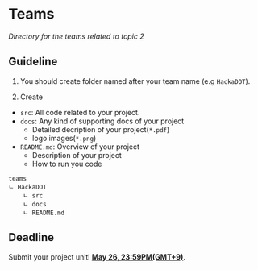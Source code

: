 # Teams

*Directory for the teams related to topic 2*

## Guideline

1. You should create folder named after your team name (e.g `HackaDOT`). 

2. Create 
- `src`: All code related to your project. 
- `docs`: Any kind of supporting docs of your project
    - Detailed decription of your project(`*.pdf`)
    - logo images(`*.png`)
- `README.md`: Overview of your project
    - Description of your project
    - How to run you code

```
teams
ㄴ HackaDOT
    ㄴ src
    ㄴ docs
    ㄴ README.md
```

## Deadline

Submit your project unitl **[May 26, 23:59PM(GMT+9)](https://www.google.com/calendar/render?action=TEMPLATE&text=Summer+HackaDOT+2023+Deadline&dates=20230430T150000Z%2F20230526T145900Z)**.